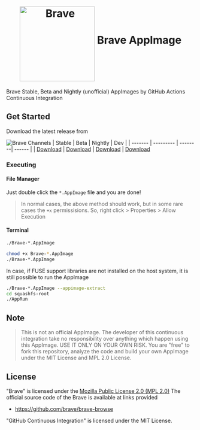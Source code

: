 <h1 align="center">
	<img src="https://brave.com/wp-content/uploads/2019/03/brave-logo.png" alt="Brave" height=200 width=200 align="middle">
	Brave AppImage
</h1>

Brave Stable, Beta and Nightly (unofficial) AppImages by GitHub Actions Continuous Integration

## Get Started

Download the latest release from

![Brave Channels](https://brave.com/wp-content/uploads/2019/03/release-channel-icons.png)
| Stable | Beta | Nightly | Dev |
| ------- | --------- | --------| ------ | 
| [Download](/srevinsaju/Brave-AppImage/releases/tag/stable) | [Download](/srevinsaju/Brave-AppImage/releases/tag/beta) | [Download](/srevinsaju/Brave-AppImage/releases/tag/nightly) | [Download](/srevinsaju/Brave-AppImage/releases/tag/dev)


### Executing
#### File Manager
Just double click the `*.AppImage` file and you are done!

> In normal cases, the above method should work, but in some rare cases
the `+x` permissisions. So, right click > Properties > Allow Execution

#### Terminal 
```bash
./Brave-*.AppImage
```
```bash
chmod +x Brave-*.AppImage
./Brave-*.AppImage
```

In case, if FUSE support libraries are not installed on the host system, it is 
still possible to run the AppImage

```bash
./Brave-*.AppImage --appimage-extract
cd squashfs-root
./AppRun
```

## Note
> This is not an official AppImage. The developer of this continuous integration
> take no responsibility over anything which happen using this AppImage. USE IT ONLY
> ON YOUR OWN RISK. You are "free" to fork this repository, analyze the code and
> build your own AppImage under the MIT License and MPL 2.0 License.

## License
"Brave" is licensed under the [Mozilla Public License 2.0  (MPL 2.0)](https://en.wikipedia.org/wiki/Mozilla_Public_License)
The official source code of the Brave is available at links provided 
* https://github.com/brave/brave-browse

"GitHub Continuous Integration" is licensed under the MIT License. 
